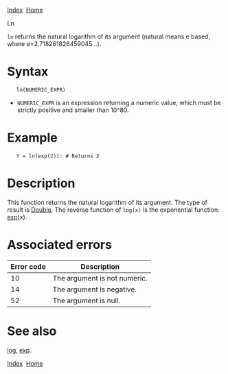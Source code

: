 [Index](index.html)  [Home](getting-started_home.html)

Ln

`ln` returns the natural logarithm of its argument (natural means e based, where e=2.718261826459045...).

# Syntax

```
   ln(NUMERIC_EXPR)
```

* `NUMERIC_EXPR` is an expression returning a numeric value, which must be strictly positive and smaller than 10^80.

# Example

```
   Y = ln(exp(2)): # Returns 2
```

# Description

This function returns the natural logarithm of its argument. The type of result is [Double](4gl_double.html). The reverse function of `log(x)` is the exponential function: [exp](4gl_exp.html)(x).

# Associated errors

| Error code | Description |
| --- | --- |
| 10 | The argument is not numeric. |
| 14 | The argument is negative. |
| 52 | The argument is null. |

# See also

[log](4gl_log.html), [exp](4gl_exp.html).

  

[Index](index.html)  [Home](getting-started_home.html)
